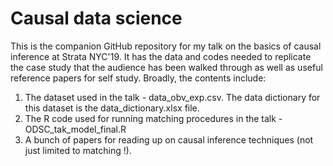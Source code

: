 # Causal data science
This is the companion GitHub repository for my talk on the basics of causal inference at Strata NYC'19.
It has the data and codes needed to replicate the case study that the audience has been
walked through as well as useful reference papers for self study. Broadly, the contents include:
1. The dataset used in the talk - data_obv_exp.csv. The data dictionary for this dataset is the data_dictionary.xlsx file.
2. The R code used for running matching procedures in the talk - ODSC_tak_model_final.R
3. A bunch of papers for reading up on causal inference techniques (not just limited to matching !).
